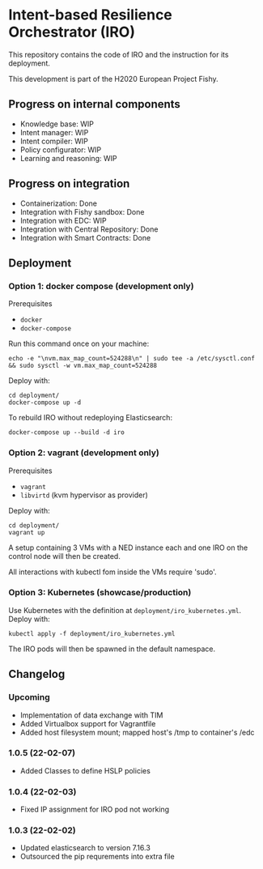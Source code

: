 # Intent-based Resilience Orchestrator (IRO)

This repository contains the code of IRO and the instruction for its deployment. 

This development is part of the H2020 European Project Fishy.


## Progress on internal components

- Knowledge base: WIP
- Intent manager: WIP
- Intent compiler: WIP
- Policy configurator: WIP
- Learning and reasoning: WIP


## Progress on integration

- Containerization: Done
- Integration with Fishy sandbox: Done
- Integration with EDC: WIP
- Integration with Central Repository: Done
- Integration with Smart Contracts: Done


## Deployment 

### Option 1: docker compose (development only)

Prerequisites

- `docker`
- `docker-compose`


Run this command once on your machine:
```shell
echo -e "\nvm.max_map_count=524288\n" | sudo tee -a /etc/sysctl.conf && sudo sysctl -w vm.max_map_count=524288
```

Deploy with:
```shell
cd deployment/
docker-compose up -d
```

To rebuild IRO without redeploying Elasticsearch:

```shell
docker-compose up --build -d iro
```

### Option 2: vagrant (development only)

Prerequisites

- `vagrant`
- `libvirtd` (kvm hypervisor as provider)

Deploy with:
```shell
cd deployment/
vagrant up
```
A setup containing 3 VMs with a NED instance each and one IRO on the control node will then be created. 

All interactions with kubectl fom inside the VMs require 'sudo'.

### Option 3: Kubernetes (showcase/production)

Use Kubernetes with the definition at `deployment/iro_kubernetes.yml`.
Deploy with:
```shell
kubectl apply -f deployment/iro_kubernetes.yml
```
The IRO pods will then be spawned in the default namespace.



## Changelog

### Upcoming
- Implementation of data exchange with TIM
- Added Virtualbox support for Vagrantfile
- Added host filesystem mount; mapped host's /tmp to container's /edc

### 1.0.5 (22-02-07) 
- Added Classes to define HSLP policies

### 1.0.4 (22-02-03)
- Fixed IP assignment for IRO pod not working

### 1.0.3 (22-02-02)
- Updated elasticsearch to version 7.16.3
- Outsourced the pip requrements into extra file
